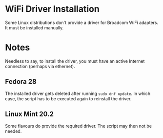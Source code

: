 # WiFi Driver Installation
Some Linux distributions don't provide a driver for Broadcom WiFi adapters. It
must be installed manually.

# Notes
Needless to say, to install the driver, you must have an active Internet
connection (perhaps via ethernet).

## Fedora 28
The installed driver gets deleted after running `sudo dnf update`. In which
case, the script has to be executed again to reinstall the driver.

## Linux Mint 20.2
Some flavours do provide the required driver. The script may then not be
needed.

